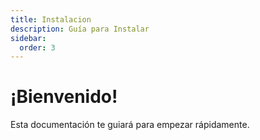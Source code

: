 ```yaml
---
title: Instalacion
description: Guía para Instalar
sidebar:
  order: 3
---
```


# ¡Bienvenido!

Esta documentación te guiará para empezar rápidamente.
